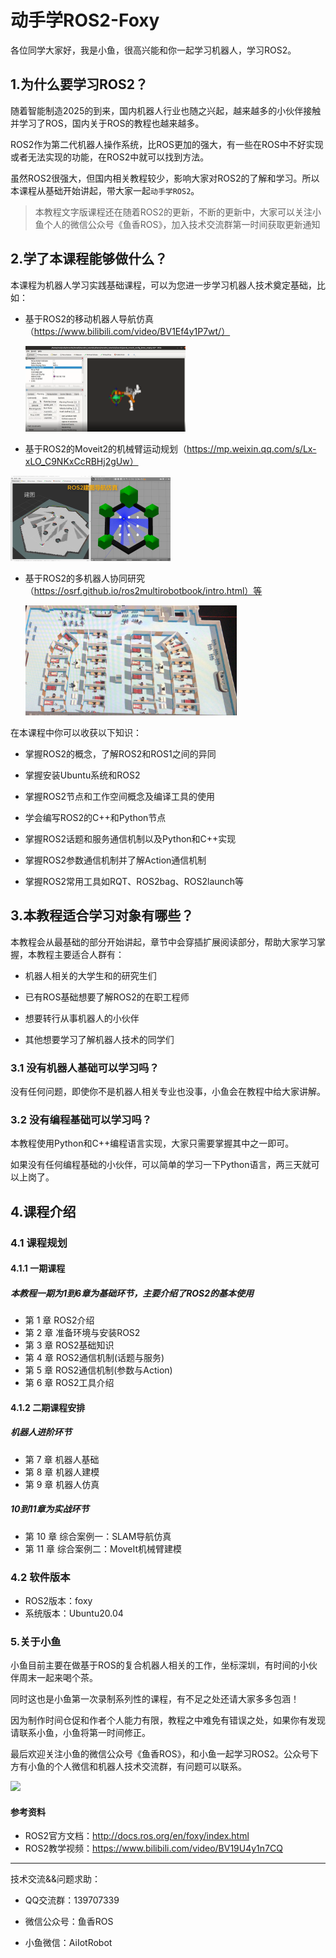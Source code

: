 # 动手学ROS2-Foxy

各位同学大家好，我是小鱼，很高兴能和你一起学习机器人，学习ROS2。

## 1.为什么要学习ROS2？

随着智能制造2025的到来，国内机器人行业也随之兴起，越来越多的小伙伴接触并学习了ROS，国内关于ROS的教程也越来越多。

ROS2作为第二代机器人操作系统，比ROS更加的强大，有一些在ROS中不好实现或者无法实现的功能，在ROS2中就可以找到方法。

虽然ROS2很强大，但国内相关教程较少，影响大家对ROS2的了解和学习。所以本课程从基础开始讲起，带大家一起`动手学ROS2`。

> 本教程文字版课程还在随着ROS2的更新，不断的更新中，大家可以关注小鱼个人的微信公众号《鱼香ROS》，加入技术交流群第一时间获取更新通知

## 2.学了本课程能够做什么？

本课程为机器人学习实践基础课程，可以为您进一步学习机器人技术奠定基础，比如：

- 基于ROS2的移动机器人导航仿真（https://www.bilibili.com/video/BV1Ef4y1P7wt/）

  <img src="docs/README/imgs/image-20210909223017544.png" alt="image-20210909223017544" style="zoom: 25%;" />

- 基于ROS2的Moveit2的机械臂运动规划（https://mp.weixin.qq.com/s/Lx-xLO_C9NKxCcRBHj2gUw）

<img src="docs/README/imgs/image-20210909222841288.png" alt="image-20210909222841288" style="zoom: 25%;" />

- 基于ROS2的多机器人协同研究（https://osrf.github.io/ros2multirobotbook/intro.html）等

  <img src="docs/README/imgs/image-20210909222922141.png" alt="image-20210909222922141" style="zoom: 33%;" />

在本课程中你可以收获以下知识：

- 掌握ROS2的概念，了解ROS2和ROS1之间的异同

- 掌握安装Ubuntu系统和ROS2

- 掌握ROS2节点和工作空间概念及编译工具的使用

- 学会编写ROS2的C++和Python节点

- 掌握ROS2话题和服务通信机制以及Python和C++实现

- 掌握ROS2参数通信机制并了解Action通信机制

- 掌握ROS2常用工具如RQT、ROS2bag、ROS2launch等


## 3.本教程适合学习对象有哪些？

本教程会从最基础的部分开始讲起，章节中会穿插扩展阅读部分，帮助大家学习掌握，本教程主要适合人群有：

- 机器人相关的大学生和的研究生们

- 已有ROS基础想要了解ROS2的在职工程师

- 想要转行从事机器人的小伙伴

- 其他想要学习了解机器人技术的同学们

### 3.1 没有机器人基础可以学习吗？

没有任何问题，即使你不是机器人相关专业也没事，小鱼会在教程中给大家讲解。

### 3.2 没有编程基础可以学习吗？

本教程使用Python和C++编程语言实现，大家只需要掌握其中之一即可。

如果没有任何编程基础的小伙伴，可以简单的学习一下Python语言，两三天就可以上岗了。


## 4.课程介绍

### 4.1 课程规划
#### 4.1.1 一期课程 
##### 本教程一期为1到6章为基础环节，主要介绍了ROS2的基本使用


- 第 1 章 ROS2介绍
- 第 2 章 准备环境与安装ROS2
- 第 3 章 ROS2基础知识
- 第 4 章 ROS2通信机制(话题与服务)
- 第 5 章 ROS2通信机制(参数与Action)
- 第 6 章 ROS2工具介绍


#### 4.1.2 二期课程安排

#####  机器人进阶环节

- 第 7 章 机器人基础
- 第 8 章 机器人建模
- 第 9 章 机器人仿真

##### 10到11章为实战环节

- 第 10 章 综合案例一：SLAM导航仿真
- 第 11 章 综合案例二：MoveIt机械臂建模


### 4.2 软件版本

- ROS2版本：foxy
- 系统版本：Ubuntu20.04


### 5.关于小鱼

小鱼目前主要在做基于ROS的复合机器人相关的工作，坐标深圳，有时间的小伙伴周末一起来喝个茶。

同时这也是小鱼第一次录制系列性的课程，有不足之处还请大家多多包涵！

因为制作时间仓促和作者个人能力有限，教程之中难免有错误之处，如果你有发现请联系小鱼，小鱼将第一时间修正。

最后欢迎关注小鱼的微信公众号《鱼香ROS》，和小鱼一起学习ROS2。公众号下方有小鱼的个人微信和机器人技术交流群，有问题可以联系。

![](/README/imgs/image-20210726192026520.png)


#### 参考资料

- ROS2官方文档：http://docs.ros.org/en/foxy/index.html
- ROS2教学视频：https://www.bilibili.com/video/BV19U4y1n7CQ



------

技术交流&&问题求助：

- QQ交流群：139707339

- 微信公众号：鱼香ROS

- 小鱼微信：AiIotRobot